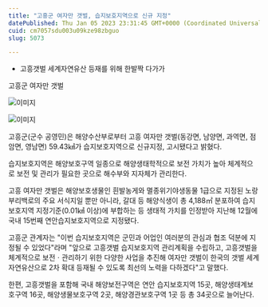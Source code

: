 ```yaml
---
title: "고흥군 여자만 갯벌, 습지보호지역으로 신규 지정"
datePublished: Thu Jan 05 2023 23:31:45 GMT+0000 (Coordinated Universal Time)
cuid: cm7057sdu003u09kze98zbguo
slug: 5073

---
```



- 고흥갯벌 세계자연유산 등재를 위해 한발짝 다가가

고흥군 여자만 갯벌

![이미지](https://cdn.hashnode.com/res/hashnode/image/upload/v1739257844594/ba26e9eb-914a-4f67-aae5-48e9d6d2c99f.jpeg)

![이미지](https://cdn.hashnode.com/res/hashnode/image/upload/v1739257846502/b2744a30-154d-4c81-846b-d8a7d0bd5e96.jpeg)

고흥군(군수 공영민)은 해양수산부로부터 고흥 여자만 갯벌(동강면, 남양면, 과역면, 점암면, 영남면) 59.43㎢가 습지보호지역으로 신규지정, 고시됐다고 밝혔다.

습지보호지역은 해양보호구역 일종으로 해양생태학적으로 보전 가치가 높아 체계적으로 보전 및 관리가 필요한 곳으로 해수부와 지자체가 관리한다.

고흥 여자만 갯벌은 해양보호생물인 흰발농게와 멸종위기야생동물 1급으로 지정된 노랑부리백로의 주요 서식지일 뿐만 아니라, 갈대 등 해양식생이 총 4,188㎡ 분포하여 습지보호지역 지정기준(0.01㎢ 이상)에 부합하는 등 생태적 가치를 인정받아 지난해 12월에 국내 15번째 연안습지보호지역으로 지정됐다.

고흥군 관계자는 "이번 습지보호지역은 군민과 어업인 여러분의 관심과 협조 덕분에 지정될 수 있었다"라며 "앞으로 고흥갯벌 습지보호지역 관리계획을 수립하고, 고흥갯벌을 체계적으로 보전ㆍ관리하기 위한 다양한 사업을 추진해 여자만 갯벌이 한국의 갯벌 세계자연유산으로 2차 확대 등재될 수 있도록 최선의 노력을 다하겠다"고 말했다.

한편, 고흥갯벌을 포함해 국내 해양보전구역은 연안 습지보호지역 15곳, 해양생태계보호구역 16곳, 해양생물보호구역 2곳, 해양경관보호구역 1곳 등 총 34곳으로 늘어난다.